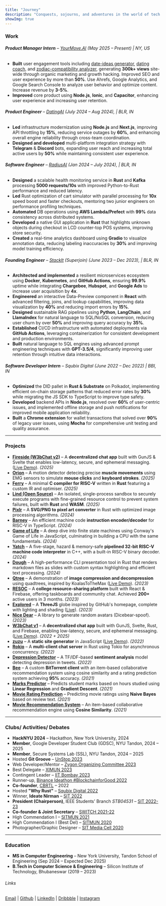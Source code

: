 ```yaml
---
title: "Journey"
description: "Conquests, sojourns, and adventures in the world of tech."
showImg: true
---
```


### Work

###### **Product Manager Intern** – [YourMove.AI](https://yourmove.ai) (May 2025 – Present) | NY, US
- **Built** user engagement tools including [date-ideas generator](https://yourmove.ai/date-ideas), [dating coach](https://yourmove.ai/date-coach), and [zodiac-compatibility analyzer](https://yourmove.ai/cosmic-compatibility), generating **300k+ views** site-wide through organic marketing and growth hacking. Improved SEO and user experience by more than **50%**. Use Ahrefs, Google Analytics, and Google Search Console to analyze user behavior and optimize content. Increase revenue by **3-5%**.
- **Improved** core product using **Node.js**, **Ionic**, and **Capacitor**, enhancing user experience and increasing user retention.

###### **Product Engineer** – [DatingAI](https://datingai.pro) (July 2024 – Aug 2024), | BLR, IN
- **Led** infrastructure modernization using **Node.js** and **Next.js**, improving API throttling by **15%**, reducing service outages by **60%**, and enhancing overall engine reliability through cross-team coordination.
- **Designed and developed** multi-platform integration strategy with **Telegram** & **Discord** bots, expanding user reach and increasing total active users by **50%** while maintaining consistent user experience.

###### **Software Engineer** – [RadiusAI](https://radius.ai) (Jan 2024 – July 2024), | BLR, IN
- **Designed** a scalable health monitoring service in **Rust** and **Kafka** processing **5000 requests/10s** with improved Python-to-Rust performance and reduced latency.
- **Led** Rust optimization of cart simulator with parallel processing for **10x** speed boost and faster checkouts, mentoring two junior engineers on performance profiling techniques.
- **Automated** DB operations using **AWS Lambda/Prefect** with **99%** data consistency across distributed systems.
- **Developed** a native GUI application in **Rust** that highlights unknown objects during checkout in LCD counter-top POS systems, improving store security.
- **Created** a real-time analytics dashboard using **Gradio** to visualize annotation data, reducing labeling inaccuracies by **30%** and improving model training efficiency.

###### **Founding Engineer** – [StackIt](https://nowstackit.com) (Superjoin) (June 2023 – Dec 2023), | BLR, IN

- **Architected and implemented** a resilient microservices ecosystem using **Docker**, **Kubernetes**, and **GitHub Actions**, ensuring **99.9%** uptime while integrating **Chargebee**, **Hubspot**, and **Google Ads** to increase user acquisition by **4x**.
- **Engineered** an interactive Data-Preview component in **React** with advanced filtering, joins, and lookup capabilities, improving data visualization by **40%** and reducing import errors by **15%**.
- **Designed** sustainable RAG pipelines using **Python**, **LangChain**, and **LlamaIndex** for natural language to SQL/NoSQL conversion, reducing user churn by over **50%** and improving query accuracy by **35%**.
- **Established** CI/CD infrastructure with automated deployments via **GitHub Actions**, leveraging containerization for consistent development and production environments.
- **Built** natural language to SQL engines using advanced prompt engineering techniques with **GPT-3.5/4**, significantly improving user retention through intuitive data interactions.

###### **Software Developer Intern** – Squbix Digital (June 2022 – Dec 2022) | BBI, IN
- **Optimized** the DID pallet in **Rust & Substrate** on Polkadot, implementing efficient on-chain storage patterns that reduced error rates by **30%** while migrating the JS SDK to TypeScript to improve type safety.
- **Developed** backend APIs in **Node.js**, resolved over **60%** of user-centric issues, and implemented offline storage and push notifications for improved mobile application reliability.
- **Built** a **Chrome extension** for wallet transactions that solved over **90%** of legacy user issues, using **Mocha** for comprehensive unit testing and quality assurance.

---

### Projects
- **[Fireside (W3bChat v2)](https://github.com/anubhavpgit/fireside)** – A **decentralized chat app** built with GunJS \& Svelte that enables low-latency, secure, and ephemeral messaging. ([Live Demo](https://anubhavp.dev/fireside/)). *(2025)*
- **[Orion](https://github.com/anubhavpgit/orion)** – A motion detector detecing precise **muscle movements** using EMG sensors to simulate **mouse clicks** and **keyboard strokes**. *(2025)*
- **[Ferry](https://github.com/anubhavpgit/ferry)** – A minimal **C compiler for RISC-V** written in **Rust** featuring a custom IR and optimiser.  *(2025)*
- **[Lind (Open Source)](https://github.com/Lind-Project/)** – An isolated, single-process sandbox to securely execute programs with fine-grained resource control to prevent system failures, built with **Rust** and **WASM**. *(2025)*
- **[Pixlr](https://github.com/anubhavpgit/pixlr)** – A **SVG/PNG to pixel art converter** in Rust with optimized image processing algorithms. *(2024)*
- **[Barney](https://github.com/anubhavpgit/barney)** – An efficient machine code **instruction encoder/decoder** for RISC-V in TypeScript. *(2024)*
- **[Game of Life](https://anubhavp.dev/blog/gameoflife.html)** – A deep dive into finite state machines using Conway's Game of Life in JavaScript, culminating in building a CPU with the same fundamentals. *(2024)*
- **[Yatch](https://github.com/anubhavpgit/yatch)** – A five-stage, hazard & memory-safe **pipelined 32-bit RISC-V machine code interpreter** in C++, with a built-in RISC-V binary decoder. *(2024)*
- **[Dough](https://github.com/anubhavpgit/dough)** – A high-performance CLI presentation tool in Rust that renders markdown files as slides with custom syntax highlighting and efficient text processing. *(2024)*
- **[Qtree](https://github.com/anubhavpgit/qd-compression)** – A demonstration of **image compression and decompression** using quadtrees, inspired by KoalasToTheMax ([Live Demo](https://anubhavp.dev/blog/qtree/)). *(2023)*
- **[RESOC](https://github.com/anubhavpgit/resoc)** – A **college resource-sharing platform** built with React & Firebase, offering taskboards and community chat. Achieved **200+** active users in 3 months. *(2023)*
- **[Explored](https://github.com/anubhavpgit/explored)** – A **ThreeJS** globe inspired by GitHub's homepage, complete with lighting and shading ([Live](https://anubhavp.dev/explored/)). *(2023)*
- **[Nice Dear](https://github.com/anubhavpgit/nicedear)** – A library to generate random avatars (Dicebear-spoof). *(2023)*
- **[W3bChat v1](https://github.com/anubhavpgit/fireside)** – A **decentralized chat app** built with GunJS, Svelte, Rust, and Firebase, enabling low-latency, secure, and ephemeral messaging. ([Live Demo](https://anubhavp.dev/fireside/)). *(2022 + 2025)*
- **[zuzu](https://github.com/anubhavpgit/zuzu/)** – A **static site generator** in JavaScript ([Live Demo](https://anubhavp.dev/)). *(2022)*
- **[Rokio](https://github.com/anubhavpgit/rust-tokio-chat-server)** – A **multi-client chat server** in Rust using Tokio for asynchronous concurrency. *(2022)*
- **[Depression Detector](https://github.com/anubhavpgit/Detecting-Depression-in-Tweets)** – A TF/IDF-based **sentiment analysis** model detecting depression in tweets. *(2022)*
- **[Bee](https://github.com/anubhavpgit/b)** – A custom **BitTorrent client** with an item-based collaborative recommendation system using cosine similarity and a rating prediction system achieving **95%** accuracy. *(2021)*
- **[Marks Predictor](https://github.com/anubhavpgit/Marks-predictor)** – Predicts student marks based on hours studied using **Linear Regression** and **Gradient Descent**. *(2021)*
- **[Movie Rating Prediction](https://github.com/anubhavpgit/Movie-rating-prediction)** – Predicting movie ratings using **Naive Bayes** based on review text. *(2021)*
- **[Movie Recommendation System](https://github.com/anubhavpgit/Movie-recommendation)** – An item-based collaborative recommendation engine using **Cosine Similarity**. *(2021)*

---

### Clubs/ Activities/ Debates

- **HackNYU 2024** – Hackathon, New York University, 2024
- **Member**, Google Developer Student Club (GDSC), NYU Tandon, 2024 – 2025
- **Member**, Secure Systems Lab (SSL), NYU Tandon, 2024 – 2025
- Hosted **Git Groove** – [UnStop 2023](https://www.linkedin.com/posts/anubhabpatnaik0530_git-groove-getting-into-the-rhythm-of-version-activity-7050527332519862272-jniz?utm_source=share&utm_medium=member_desktop)
- Web Developer/Mentor – [Zygon Organizing Committee 2023](https://drive.google.com/file/d/1Xqf9fN3ABCQli4tqEc39RKe3iXkqf-sx/view?usp=share_link)
- Best Delegate – [XIMUN 2023](https://drive.google.com/file/d/1vTZl3K2kRTJgDgFr3lN5mxSaz7pnwvc2/view?usp=sharing)
- Contingent Leader – [IIT Bombay 2023](https://drive.google.com/file/d/1NMJChzaUcKUKqYJJW3EEGX2WogZyVPJh/view?usp=sharing)
- Runner-up, [Binance Ideathon #BlockchainforGood 2022](https://drive.google.com/file/d/1IcDC_7L4bw-PPsLsNhH9cS2ezDynDAMB/view?usp=share_link)
- **Co-founder**, [CBRTL](https://cbrtl.github.io) – 2022
- Hosted **"Why Rust"** – [Squbix Digital 2022](https://www.linkedin.com/posts/anubhabpatnaik0530_i-hosted-a-tech-talk-last-week-and-it-went-activity-6987708219385122816-aq9z?utm_source=share&utm_medium=member_desktop)
- Winner, **Ideate Nirman** – [SIT 2022](https://drive.google.com/file/d/1i--TyXYDPxMN5IbokTzFoTGE4K-rnpXM/view?usp=share_link)
- **President (Chairperson)**, IEEE Students' Branch *STB04531* – [SIT 2022-23](https://drive.google.com/file/d/1sbO7gOwsointY-x7aWPB8DfyrTFsCugl/view?usp=sharing)
- **Co-founder & Joint Secretary** – [SWITCH 2021-22](https://drive.google.com/file/d/1Zub7ui2WCRYgN7tM0G8p-dbeFLirGR-d/view?usp=sharing)
- High Commendation I – [SITMUN 2021](https://drive.google.com/file/d/1RI8fXtCTYrlYlX-dnGvfQQ76CHx0AEaq/view?usp=sharing)
- High Commendation I (Best Del) – [SITMUN 2020](https://drive.google.com/file/d/1nbwySBjw8uUQH9bWY_vR0SeXt8x4B54M/view?usp=sharing)
- Photographer/Graphic Designer – [SIT Media Cell 2020](https://drive.google.com/file/d/1z91iZPJxbJAIusamhn9BtrjMRN7pVH7k/view?usp=drivesdk)

---

### Education

- **MS in Computer Engineering** – New York University, Tandon School of Engineering (Sep 2024 – Expected Dec 2025)
- **B.Tech in Computer Science & Engineering** – Silicon Institute of Technology, Bhubaneswar (2019 – 2023)

###### Links


[Email](mailto:anubhabr50@gmail.com) |
[Github](https://github.com/anubhavpgit) |
[LinkedIn](https://www.linkedin.com/in/anubhabpatnaik/) |
[Dribbble](https://dribbble.com/anubhabpatnaik) |
[Instagram](https://www.instagram.com/anubhavclicks/)
